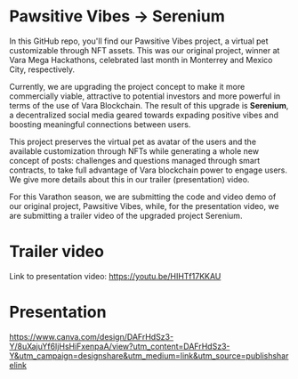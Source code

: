   # Pawsitive Vibes &rarr; Serenium

In this GitHub repo, you'll find our Pawsitive Vibes project, a virtual pet customizable through NFT assets. This was our original project, winner at Vara Mega Hackathons, celebrated last month in Monterrey and Mexico City, respectively.

Currently, we are upgrading the project concept to make it more commercially viable, attractive to potential investors and more powerful in terms of the use of Vara Blockchain. The result of this upgrade is **Serenium**, a decentralized social media geared towards expading positive vibes and boosting meaningful connections between users. 

This project preserves the virtual pet as avatar of the users and the available customization through NFTs while generating a whole new concept of posts: challenges and questions managed through smart contracts, to take full advantage of Vara blockchain power to engage users. We give more details about this in our trailer (presentation) video.

For this Varathon season, we are submitting the code and video demo of our original project, Pawsitive Vibes, while, for the presentation video, we are submitting a trailer video of the upgraded project Serenium.

# Trailer video
Link to presentation video: https://youtu.be/HIHTf17KKAU

# Presentation
https://www.canva.com/design/DAFrHdSz3-Y/8uXajuYf6IjHsHiFxenpaA/view?utm_content=DAFrHdSz3-Y&utm_campaign=designshare&utm_medium=link&utm_source=publishsharelink
